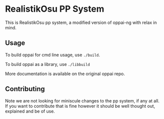 # RealistikOsu PP System

This is RealistikOsu pp system, a modified version of oppai-ng with relax in mind.

## Usage

To build oppai for cmd line usage, use `./build`.

To build oppai as a library, use `./libbuild`

More documentation is available on the original oppai repo.

## Contributing

Note we are not looking for miniscule changes to the pp system, if any at all. If you want to contribute that is fine however it should be well thought out, explained and be of use.
